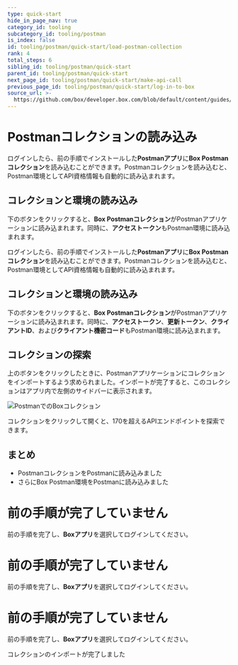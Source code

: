```yaml
---
type: quick-start
hide_in_page_nav: true
category_id: tooling
subcategory_id: tooling/postman
is_index: false
id: tooling/postman/quick-start/load-postman-collection
rank: 4
total_steps: 6
sibling_id: tooling/postman/quick-start
parent_id: tooling/postman/quick-start
next_page_id: tooling/postman/quick-start/make-api-call
previous_page_id: tooling/postman/quick-start/log-in-to-box
source_url: >-
  https://github.com/box/developer.box.com/blob/default/content/guides/tooling/postman/quick-start/4-load-postman-collection.md
---
```

<!-- alex disable postman-postwoman -->

# Postmanコレクションの読み込み

<LoggedIn>

ログインしたら、前の手順でインストールした**Postmanアプリ**に**Box Postmanコレクション**を読み込むことができます。Postmanコレクションを読み込むと、Postman環境としてAPI資格情報も自動的に読み込まれます。

## コレクションと環境の読み込み

下のボタンをクリックすると、**Box Postmanコレクション**がPostmanアプリケーションに読み込まれます。同時に、**アクセストークン**もPostman環境に読み込まれます。

<Trigger option="postman_collection_downloaded" value>

<Postman>

</Postman>

</Trigger>

</LoggedIn>

<LoggedIn id="postman_credentials">

ログインしたら、前の手順でインストールした**Postmanアプリ**に**Box Postmanコレクション**を読み込むことができます。Postmanコレクションを読み込むと、Postman環境としてAPI資格情報も自動的に読み込まれます。

## コレクションと環境の読み込み

下のボタンをクリックすると、**Box Postmanコレクション**がPostmanアプリケーションに読み込まれます。同時に、**アクセストークン**、**更新トークン**、**クライアントID**、および**クライアント機密コード**もPostman環境に読み込まれます。

<Trigger option="postman_collection_downloaded" value>

<Postman env="postman_credentials">

</Postman>

</Trigger>

</LoggedIn>

<Choice option="postman_collection_downloaded" value color="none">

## コレクションの探索

上のボタンをクリックしたときに、Postmanアプリケーションにコレクションをインポートするよう求められました。インポートが完了すると、このコレクションはアプリ内で左側のサイドバーに表示されます。

<ImageFrame border center shadow width="600">

![PostmanでのBoxコレクション](./collection-in-postman.png)

</ImageFrame>

コレクションをクリックして開くと、170を超えるAPIエンドポイントを探索できます。

## まとめ

* PostmanコレクションをPostmanに読み込みました
* さらにBox Postman環境をPostmanに読み込みました

</Choice>

<Choice option="postman.app_type" value="use_box" color="none">

<LoggedIn reverse>

<Message danger>

# 前の手順が完了していません

前の手順を完了し、**Boxアプリ**を選択してログインしてください。

</Message>

</LoggedIn>

</Choice>

<Choice option="postman.app_type" value="use_own" color="none">

<LoggedIn id="postman_credentials" reverse>

<Message danger>

# 前の手順が完了していません

前の手順を完了し、**Boxアプリ**を選択してログインしてください。

</Message>

</LoggedIn>

</Choice>

<Choice option="postman.app_type" unset color="none">

<LoggedIn id="postman_credentials" reverse>

<Message danger>

# 前の手順が完了していません

前の手順を完了し、**Boxアプリ**を選択してログインしてください。

</Message>

</LoggedIn>

</Choice>

<Observe option="postman_collection_downloaded" value>

<Next>

コレクションのインポートが完了しました

</Next>

</Observe>
